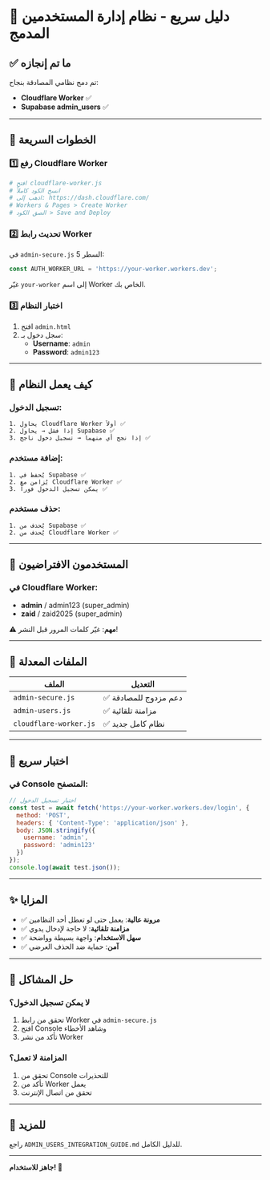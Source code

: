 # 🚀 دليل سريع - نظام إدارة المستخدمين المدمج

## ✅ ما تم إنجازه

تم دمج نظامي المصادقة بنجاح:
- **Cloudflare Worker** ✅
- **Supabase admin_users** ✅

---

## 📝 الخطوات السريعة

### 1️⃣ رفع Cloudflare Worker

```bash
# افتح cloudflare-worker.js
# انسخ الكود كاملاً
# اذهب إلى: https://dash.cloudflare.com/
# Workers & Pages > Create Worker
# الصق الكود > Save and Deploy
```

### 2️⃣ تحديث رابط Worker

في `admin-secure.js` السطر 5:

```javascript
const AUTH_WORKER_URL = 'https://your-worker.workers.dev';
```

غيّر `your-worker` إلى اسم Worker الخاص بك.

### 3️⃣ اختبار النظام

1. افتح `admin.html`
2. سجل دخول بـ:
   - **Username**: `admin`
   - **Password**: `admin123`

---

## 🎯 كيف يعمل النظام

### تسجيل الدخول:
```
1. يحاول Cloudflare Worker أولاً ✅
2. إذا فشل → يحاول Supabase ✅
3. إذا نجح أي منهما → تسجيل دخول ناجح ✅
```

### إضافة مستخدم:
```
1. يُحفظ في Supabase ✅
2. يُزامن مع Cloudflare Worker ✅
3. يمكن تسجيل الدخول فوراً ✅
```

### حذف مستخدم:
```
1. يُحذف من Supabase ✅
2. يُحذف من Cloudflare Worker ✅
```

---

## 🔐 المستخدمون الافتراضيون

### في Cloudflare Worker:
- **admin** / admin123 (super_admin)
- **zaid** / zaid2025 (super_admin)

⚠️ **مهم**: غيّر كلمات المرور قبل النشر!

---

## 📂 الملفات المعدلة

| الملف | التعديل |
|------|---------|
| `admin-secure.js` | ✅ دعم مزدوج للمصادقة |
| `admin-users.js` | ✅ مزامنة تلقائية |
| `cloudflare-worker.js` | ✅ نظام كامل جديد |

---

## 🧪 اختبار سريع

### في Console المتصفح:

```javascript
// اختبار تسجيل الدخول
const test = await fetch('https://your-worker.workers.dev/login', {
  method: 'POST',
  headers: { 'Content-Type': 'application/json' },
  body: JSON.stringify({
    username: 'admin',
    password: 'admin123'
  })
});
console.log(await test.json());
```

---

## ✨ المزايا

- ✅ **مرونة عالية**: يعمل حتى لو تعطل أحد النظامين
- ✅ **مزامنة تلقائية**: لا حاجة لإدخال يدوي
- ✅ **سهل الاستخدام**: واجهة بسيطة وواضحة
- ✅ **آمن**: حماية ضد الحذف العرضي

---

## 🐛 حل المشاكل

### لا يمكن تسجيل الدخول؟
1. تحقق من رابط Worker في `admin-secure.js`
2. افتح Console وشاهد الأخطاء
3. تأكد من نشر Worker

### المزامنة لا تعمل؟
1. تحقق من Console للتحذيرات
2. تأكد من Worker يعمل
3. تحقق من اتصال الإنترنت

---

## 📖 للمزيد

راجع `ADMIN_USERS_INTEGRATION_GUIDE.md` للدليل الكامل.

---

**جاهز للاستخدام! 🎉**
